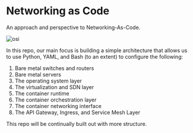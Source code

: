 # Networking as Code
An approach and perspective to Networking-As-Code.

![osi](../assets/the_new_network_stack.png)

In this repo, our main focus is building a simple architecture that allows us to use Python, YAML, and Bash (to an extent) to configure the following:

1. Bare metal switches and routers
2. Bare metal servers
3. The operating system layer
4. The virtualization and SDN layer
5. The container runtime
6. The container orchestration layer
7. The container networking interface
8. The API Gateway, Ingress, and Service Mesh Layer

This repo will be continually built out with more structure.

